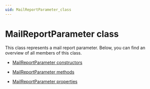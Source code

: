 ```yaml
---
uid: MailReportParameter_class
---
```


# MailReportParameter class

This class represents a mail report parameter. Below, you can find an overview of all members of this class.

- [MailReportParameter constructors](MailReportParameter_constructors.md)

- [MailReportParameter methods](MailReportParameter_methods.md)

- [MailReportParameter properties](MailReportParameter_properties.md)
